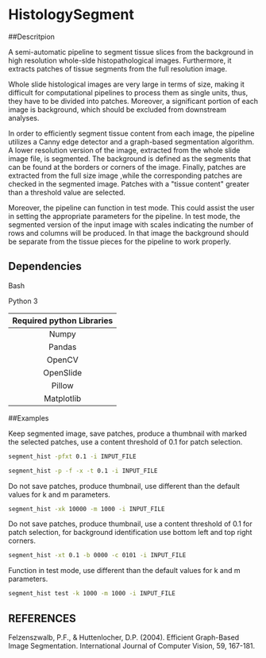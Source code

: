 # HistologySegment

##Descritpion

A semi-automatic pipeline to segment tissue slices from the background in high resolution whole-slde histopathological images. Furthermore, it extracts patches of tissue segments from the full resolution image. 

Whole slide histological images are very large in terms of size, making it difficult for computational pipelines to process them as single units, thus, they have to be divided into patches. Moreover, a significant portion of each image is background, which should be excluded from downstream analyses. 
    
In order to efficiently segment tissue content from each image, the pipeline utilizes a Canny edge detector and a graph-based segmentation algorithm. A lower resolution version of the image, extracted from the whole slide image file, is segmented. The background is defined as the segments that can be found at the borders or corners of the image. Finally, patches are extracted from the full size image ,while the corresponding patches are checked in the segmented image. Patches with a "tissue content" greater than a threshold value are selected.

Moreover, the pipeline can function in test mode. This could assist the user in setting the appropriate parameters for the pipeline. In test mode, the segmented version of the input image with scales indicating the number of rows and columns will be produced. In that image the background should be separate from the tissue pieces for the pipeline to work properly. 

## Dependencies
Bash

Python 3

| Required python Libraries |
|:-------------------------:|
| Numpy                     |
| Pandas                    |
| OpenCV                    |
| OpenSlide                 |
| Pillow                    |
| Matplotlib                | 


##Examples


Keep segmented image, save patches, produce a thumbnail with marked the selected patches, use a content threshold of 0.1 for patch selection.
    
```bash
segment_hist -pfxt 0.1 -i INPUT_FILE

segment_hist -p -f -x -t 0.1 -i INPUT_FILE
```    
    
Do not save patches, produce thumbnail, use different than the default values for k and m parameters.

```bash
segment_hist -xk 10000 -m 1000 -i INPUT_FILE
```
Do not save patches, produce thumbnail, use a content threshold of 0.1 for patch selection, for background identification use bottom left and top right corners.
    
```bash
segment_hist -xt 0.1 -b 0000 -c 0101 -i INPUT_FILE
```

Function in test mode, use different than the default values for k and m parameters.
    
```bash
segment_hist test -k 1000 -m 1000 -i INPUT_FILE
```
    
## REFERENCES

Felzenszwalb, P.F., & Huttenlocher, D.P. (2004). Efficient Graph-Based Image Segmentation. International Journal of Computer Vision, 59, 167-181.

